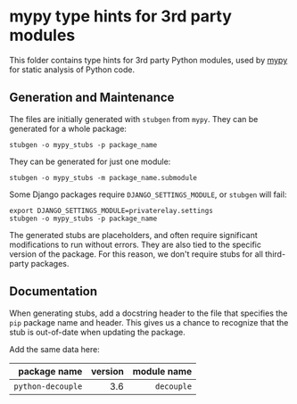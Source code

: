 # mypy type hints for 3rd party modules

This folder contains type hints for 3rd party Python modules, used by
[mypy](https://mypy.readthedocs.io/en/latest/index.html) for static
analysis of Python code.

## Generation and Maintenance

The files are initially generated with `stubgen` from `mypy`. They can be
generated for a whole package:

```
stubgen -o mypy_stubs -p package_name
```

They can be generated for just one module:

```
stubgen -o mypy_stubs -m package_name.submodule
```

Some Django packages require `DJANGO_SETTINGS_MODULE`, or `stubgen` will fail:

```
export DJANGO_SETTINGS_MODULE=privaterelay.settings
stubgen -o mypy_stubs -p package_name
```

The generated stubs are placeholders, and often require significant
modifications to run without errors. They are also tied to the specific
version of the package. For this reason, we don't require stubs for
all third-party packages.

## Documentation

When generating stubs, add a docstring header to the file that specifies the
`pip` package name and header. This gives us a chance to recognize that the
stub is out-of-date when updating the package.

Add the same data here:

|package name|version|module name|
|-:|-:|-:|
|`python-decouple`|3.6|`decouple`|
